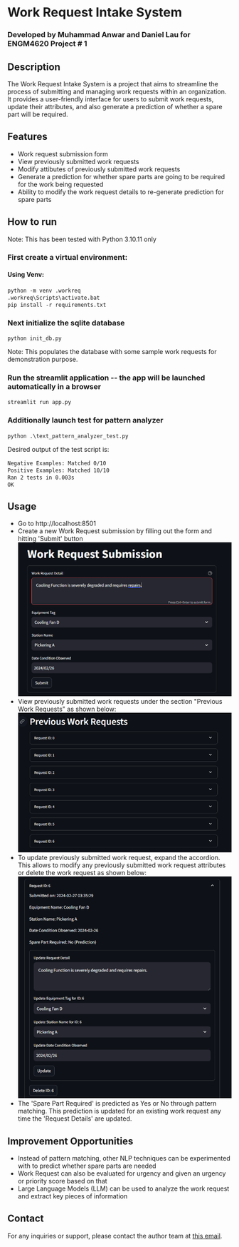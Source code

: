 # Work Request Intake System

### Developed by Muhammad Anwar and Daniel Lau for ENGM4620 Project # 1

## Description
The Work Request Intake System is a project that aims to streamline the process of submitting and managing work requests within an organization. It provides a user-friendly interface for users to submit work requests, update their attributes, and also generate a prediction of whether a spare part will be required.

## Features
- Work request submission form
- View previously submitted work requests
- Modify attibutes of previously submitted work requests
- Generate a prediction for whether spare parts are going to be required for the work being requested
- Ability to modify the work request details to re-generate prediction for spare parts

## How to run

Note: This has been tested with Python 3.10.11 only

### First create a virtual environment:

#### Using Venv:
```
python -m venv .workreq
.workreq\Scripts\activate.bat
pip install -r requirements.txt
```

### Next initialize the sqlite database
```
python init_db.py
```
Note: This populates the database with some sample work requests for demonstration purpose.

### Run the streamlit application -- the app will be launched automatically in a browser
```
streamlit run app.py
```

### Additionally launch test for pattern analyzer
```
python .\text_pattern_analyzer_test.py
```

Desired output of the test script is:

```
Negative Examples: Matched 0/10
Positive Examples: Matched 10/10
Ran 2 tests in 0.003s
OK
```

## Usage

* Go to http://localhost:8501 
* Create a new Work Request submission by filling out the form and hitting 'Submit' button
![Form to fill out work request submission ](images/image-1.png)
* View previously submitted work requests under the section "Previous Work Requests" as shown below:
![Previous Work Requests section](images/image-2.png)
* To update previously submitted work request, expand the accordion. This allows to modify any previously submitted work request attributes or delete the work request as shown below:
![Expand work request accordion to view details](images/image-3.png)
* The 'Spare Part Required' is predicted as Yes or No through pattern matching. This prediction is updated for an existing work request any time the 'Request Details' are updated. 

## Improvement Opportunities

* Instead of pattern matching, other NLP techniques can be experimented with to predict whether spare parts are needed
* Work Request can also be evaluated for urgency and given an urgency or priority score based on that
* Large Language Models (LLM) can be used to analyze the work request and extract key pieces of information


## Contact
For any inquiries or support, please contact the author team at [this email](mailto:saleh.anwar@gmail.com).
